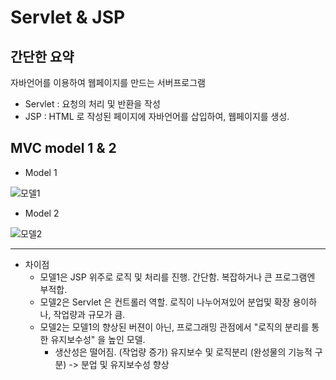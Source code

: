 # Servlet & JSP

## 간단한 요약
  자바언어를 이용하여 웹페이지를 만드는 서버프로그램

- Servlet : 요청의 처리 및 반환을 작성
- JSP : HTML 로 작성된 페이지에 자바언어를 삽입하여, 웹페이지를 생성.

## MVC model 1 & 2

- Model 1

![모델1](https://upload.wikimedia.org/wikipedia/commons/thumb/f/ff/Model_1.png/390px-Model_1.png)

- Model 2

![모델2](https://upload.wikimedia.org/wikipedia/commons/thumb/7/72/JSP_Model_2.svg/220px-JSP_Model_2.svg.png)

-----

- 차이점
  - 모델1은 JSP 위주로 로직 및 처리를 진행. 간단함. 복잡하거나 큰 프로그램엔 부적합.
  - 모델2은 Servlet 은 컨트롤러 역할. 로직이 나누어져있어 분업및 확장 용이하나, 작업량과 규모가 큼.
  - 모델2는 모델1의 향상된 버젼이 아닌, 프로그래밍 관점에서 "로직의 분리를 통한 유지보수성" 을 높인 모델.
      - 생산성은 떨어짐. (작업량 증가) 유지보수 및 로직분리 (완성물의 기능적 구분) -> 분업 및 유지보수성 향상
      
    
